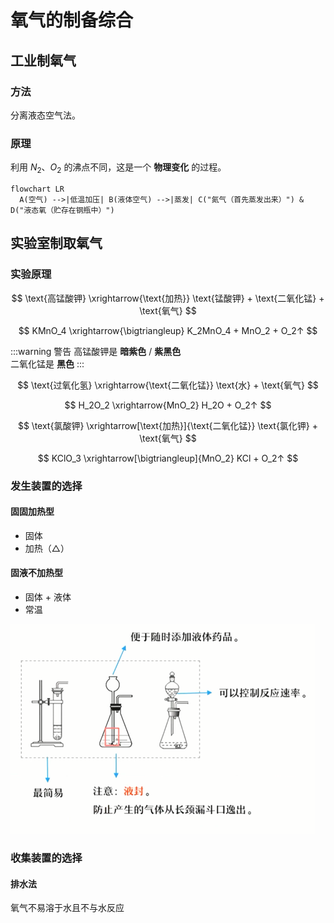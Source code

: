# 氧气的制备综合

## 工业制氧气

### 方法

分离液态空气法。

### 原理

利用 $N_2$、$O_2$ 的沸点不同，这是一个 **物理变化** 的过程。

```mermaid
flowchart LR
  A(空气) -->|低温加压| B(液体空气) -->|蒸发| C("氮气（首先蒸发出来）") & D("液态氧（贮存在钢瓶中）")
```

## 实验室制取氧气

### 实验原理

$$
\text{高锰酸钾} \xrightarrow{\text{加热}} \text{锰酸钾} + \text{二氧化锰} + \text{氧气}
$$

$$
KMnO_4 \xrightarrow{\bigtriangleup} K_2MnO_4 + MnO_2 + O_2↑
$$

:::warning 警告
高锰酸钾是 **暗紫色** / **紫黑色**  
二氧化锰是 **黑色**
:::

$$
\text{过氧化氢} \xrightarrow{\text{二氧化锰}} \text{水} + \text{氧气}
$$

$$
H_2O_2 \xrightarrow{MnO_2} H_2O + O_2↑
$$

$$
\text{氯酸钾} \xrightarrow[\text{加热}]{\text{二氧化锰}} \text{氯化钾} + \text{氧气}
$$

$$
KClO_3 \xrightarrow[\bigtriangleup]{MnO_2} KCl + O_2↑
$$

### 发生装置的选择

#### 固固加热型

- 固体
- 加热（$\bigtriangleup$）

#### 固液不加热型

- 固体 + 液体
- 常温

![](./发生装置的选择.jpg)

### 收集装置的选择

#### 排水法

氧气不易溶于水且不与水反应
